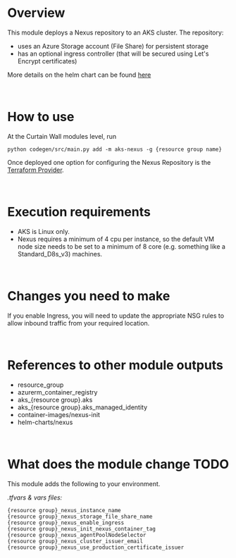 # Overview

This module deploys a Nexus repository to an AKS cluster. The repository:
- uses an Azure Storage account (File Share) for persistent storage
- has an optional ingress controller (that will be secured using Let's Encrypt certificates)

More details on the helm chart can be found [here](https://blog.memoryleek.co.uk/2023/02/09/deploying-and-configuring-nexus-repositories-on-aks-with-terraform.html)


&nbsp;
# How to use

At the Curtain Wall modules level, run

`python codegen/src/main.py add -m aks-nexus -g {resource group name}`

Once deployed one option for configuring the Nexus Repository is the [Terraform Provider](https://registry.terraform.io/providers/datadrivers/nexus/latest/docs). 

&nbsp;
# Execution requirements

- AKS is Linux only.
- Nexus requires a minimum of 4 cpu per instance, so the default VM node size needs to be set to a minimum of 8 core (e.g. something like a Standard_D8s_v3) machines.

 

&nbsp;
# Changes you need to make

If you enable Ingress, you will need to update the appropriate NSG rules to allow inbound traffic from your required location.


&nbsp;
# References to other module outputs

- resource_group
- azurerm_container_registry
- aks_{resource group}.aks
- aks_{resource group}.aks_managed_identity
- container-images/nexus-init
- helm-charts/nexus


&nbsp;
# What does the module change TODO

This module adds the following to your environment.

*.tfvars & vars files:*
```
{resource group}_nexus_instance_name
{resource group}_nexus_storage_file_share_name
{resource group}_nexus_enable_ingress
{resource group}_nexus_init_nexus_container_tag
{resource group}_nexus_agentPoolNodeSelector
{resource group}_nexus_cluster_issuer_email
{resource group}_nexus_use_production_certificate_issuer
```